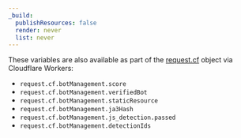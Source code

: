 ```yaml
---
_build:
  publishResources: false
  render: never
  list: never
---
```


These variables are also available as part of the [request.cf](/workers/runtime-apis/request/#incomingrequestcfproperties) object via Cloudflare Workers:

- `request.cf.botManagement.score`
- `request.cf.botManagement.verifiedBot`
- `request.cf.botManagement.staticResource`
- `request.cf.botManagement.ja3Hash`
- `request.cf.botManagement.js_detection.passed`
- `request.cf.botManagement.detectionIds`